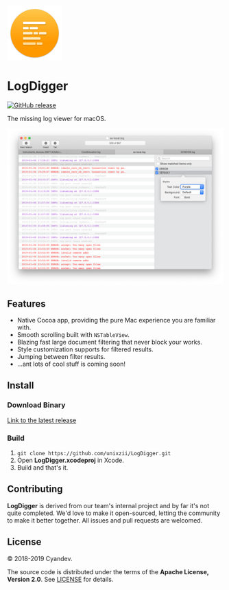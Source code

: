 <img src="Artworks/AppIcon.png?raw=true" width="128">

# LogDigger

[![GitHub release](https://img.shields.io/github/release/unixzii/LogDigger.svg)](https://github.com/unixzii/LogDigger/releases/latest)

The missing log viewer for macOS.

![](Artworks/ScreenShot.png)

## Features
- Native Cocoa app, providing the pure Mac experience you are familiar with.
- Smooth scrolling built with `NSTableView`.
- Blazing fast large document filtering that never block your works.
- Style customization supports for filtered results.
- Jumping between filter results.
- ...ant lots of cool stuff is coming soon!

## Install

### Download Binary
[Link to the latest release](https://github.com/unixzii/LogDigger/releases)

### Build
1. `git clone https://github.com/unixzii/LogDigger.git`
2. Open **LogDigger.xcodeproj** in Xcode.
3. Build and that's it.

## Contributing
**LogDigger** is derived from our team's internal project and by far it's not quite completed. We'd love to make it open-sourced, letting the community to make it better together. All issues and pull requests are welcomed.

## License
© 2018-2019 Cyandev.

The source code is distributed under the terms of the **Apache License, Version 2.0**. See [LICENSE](https://github.com/unixzii/LogDigger/blob/master/LICENSE) for details.